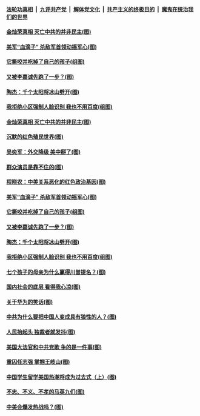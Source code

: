 

####  [法轮功真相](../../../../basic/blob/master/README.md?t=09292103) &nbsp;|&nbsp; [九评共产党](../../../../9ping.md/blob/master/README.md?t=09292103) &nbsp;|&nbsp; [解体党文化](../../../../jtdwh.md/blob/master/README.md?t=09292103)  &nbsp;|&nbsp; [共产主义的终极目的](../../../../gczydzjmd.md/blob/master/README.md?t=09292103) &nbsp;|&nbsp; [魔鬼在统治我们的世界](../../../../mgztzwmdsj.md/blob/master/README.md?t=09292103) 

#### [金灿荣真相 灭亡中共的并非民主(图)](../pages/p4/947641.md?t=09292103) 

#### [美军“血滴子” 杀敌军首领动摇军心(图)](../pages/p4/947616.md?t=09292103) 

#### [它撕咬并吃掉了自己的孩子(组图)](../pages/p4/947554.md?t=09292103) 

#### [又被李嘉诚先跑了一步？(图)](../pages/p4/947504.md?t=09292103) 

#### [陶杰：千个太阳将冰山劈开(图)](../pages/p4/947502.md?t=09292103) 

#### [我拒绝小区强制人脸识别 我也不用百度(组图)](../pages/p4/947498.md?t=09292103) 

#### [金灿荣真相 灭亡中共的并非民主(图)](../pages/p4/947641.md?t=09292103) 

#### [沉默的红色殖民世界(图)](../pages/p4/947624.md?t=09292103) 

#### [吴奕军：外交降级 美中掰了(图)](../pages/p4/947621.md?t=09292103) 

#### [群众演员是靠不住的(图)](../pages/p4/947619.md?t=09292103) 

#### [程晓农：中美关系恶化的红色政治基因(图)](../pages/p4/947617.md?t=09292103) 

#### [美军“血滴子” 杀敌军首领动摇军心(图)](../pages/p4/947616.md?t=09292103) 

#### [它撕咬并吃掉了自己的孩子(组图)](../pages/p4/947554.md?t=09292103) 

#### [又被李嘉诚先跑了一步？(图)](../pages/p4/947504.md?t=09292103) 

#### [陶杰：千个太阳将冰山劈开(图)](../pages/p4/947502.md?t=09292103) 

#### [我拒绝小区强制人脸识别 我也不用百度(组图)](../pages/p4/947498.md?t=09292103) 

#### [七个孩子的母亲为什么赢得川普提名？(图)](../pages/p4/947499.md?t=09292103) 

#### [国内社会的底层 看得我心凉(图)](../pages/p4/947497.md?t=09292103) 

#### [关于华为的笑话(图)](../pages/p4/947496.md?t=09292103) 

#### [中共为什么要把中国人变成具有狼性的人？(图)](../pages/p4/947493.md?t=09292103) 

#### [人民抬起头 独裁者就发抖(图)](../pages/p4/947451.md?t=09292103) 

#### [美国大法官和中共党歌 争的是一件事(图)](../pages/p4/947449.md?t=09292103) 

#### [重囚任志强 掌掴王岐山(图)](../pages/p4/947350.md?t=09292103) 

#### [中国学生留学美国热潮将成为过去式（上）(图)](../pages/p4/947391.md?t=09292103) 

#### [不忠、不义、不孝的马英九们(图)](../pages/p4/947344.md?t=09292103) 

#### [中美会爆发热战吗？(图)](../pages/p4/947420.md?t=09292103) 

